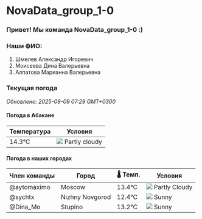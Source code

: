 # NovaData_group_1-0
### Привет! Мы команда NovaData_group_1-0 :)

### Наши ФИО:
1. Шмелев Александр Игоревич
2. Моисеева Дина Валерьевна
3. Алпатова Марианна Валерьевна

### Текущая погода
<!-- WEATHER:START -->
_Обновлено: 2025-09-09 07:29 GMT+0300_

#### Погода в Абакане

| Температура | Условия |
|-------------|----------|
| 14.3°C     | ![](https://cdn.weatherapi.com/weather/64x64/day/116.png) Partly cloudy |

#### Погода в наших городах

| Член команды  | Город               | 🌡️ Темп.  | Условия          |
|---------------|---------------------|-----------|--------------------|
| @aytomaximo    | Moscow              |   13.4°C | ![](https://cdn.weatherapi.com/weather/64x64/day/116.png) Partly Cloudy |
| @sychtx        | Nizhny Novgorod     |   12.4°C | ![](https://cdn.weatherapi.com/weather/64x64/day/113.png) Sunny        |
| @Dina_Mo       | Stupino             |   13.2°C | ![](https://cdn.weatherapi.com/weather/64x64/day/113.png) Sunny        |

<!-- WEATHER:END -->
